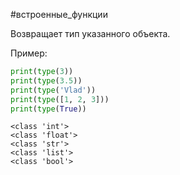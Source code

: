 #встроенные_функции

Возвращает тип указанного объекта.

Пример:
```python
print(type(3))
print(type(3.5))
print(type('Vlad'))
print(type([1, 2, 3]))
print(type(True))
```
```
<class 'int'>
<class 'float'>
<class 'str'>
<class 'list'>
<class 'bool'>
```
